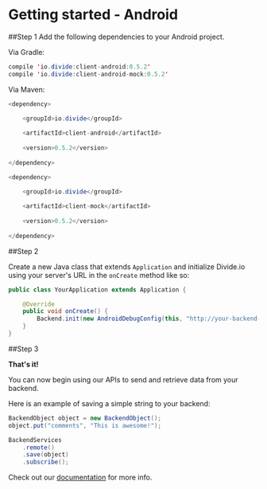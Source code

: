 Getting started - Android
===========
##Step 1
Add the following dependencies to your Android project.

Via Gradle:

```java
compile 'io.divide:client-android:0.5.2'
compile 'io.divide:client-android-mock:0.5.2'
```

Via Maven:

```java
<dependency>

    <groupId>io.divide</groupId>
    
    <artifactId>client-android</artifactId>
    
    <version>0.5.2</version>
    
</dependency>

<dependency>

    <groupId>io.divide</groupId>
    
    <artifactId>client-mock</artifactId>
    
    <version>0.5.2</version>
    
</dependency>
```

##Step 2

Create a new Java class that extends `Application` and initialize Divide.io using your server's URL in the `onCreate` method like so:

```java
public class YourApplication extends Application {

	@Override
	public void onCreate() {
		Backend.init(new AndroidDebugConfig(this, "http://your-backend-server.appspot.com/api/", ""));
	}
}
```

##Step 3

**That's it!**

You can now begin using our APIs to send and retrieve data from your backend.

Here is an example of saving a simple string to your backend:

```java
BackendObject object = new BackendObject();
object.put("comments", "This is awesome!");

BackendServices
	.remote()
	.save(object)
	.subscribe();
```

Check out our [documentation](http://www.divide.io/docs) for more info.
